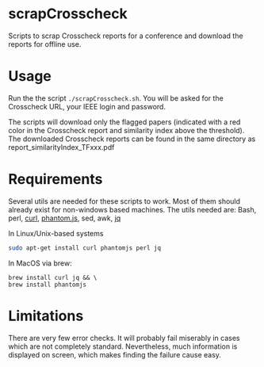 # scrapCrosscheck
Scripts to scrap Crosscheck reports for a conference and download the reports for offline use.

# Usage
Run the the script `./scrapCrosscheck.sh`.
You will be asked for the Crosscheck URL, your IEEE login and password.

The scripts will download only the flagged papers (indicated with a red color in the Crosscheck report and similarity index above the threshold).
The downloaded Crosscheck reports can be found in the same directory as report_similarityIndex_TFxxx.pdf

# Requirements

Several utils are needed for these scripts to work. Most of them should already exist for non-windows based machines.
The utils needed are: Bash, perl, [curl](https://curl.haxx.se/), [phantom.js](http://www.phantomjs.org), sed, awk, [jq](https://stedolan.github.io/jq/)


In Linux/Unix-based systems
```bash
sudo apt-get install curl phantomjs perl jq
```


In MacOS via brew:
```
brew install curl jq && \
brew install phantomjs
```

# Limitations
There are very few error checks. It will probably fail miserably in cases which are not completely standard. Nevertheless, much information is displayed on screen, which makes finding the failure cause easy.
